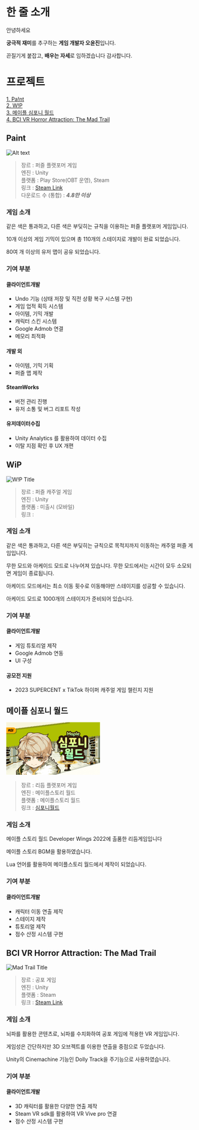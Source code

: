 # 한 줄 소개
안녕하세요    
   
**궁극적 재미**를 추구하는 **게임 개발자 오윤진**입니다.   
   
끈질기게 붙잡고, **배우는 자세**로 임하겠습니다 감사합니다.

    
# 프로젝트
[1. Pa!nt](#Paint)   
[2. W!P](#WiP)   
[3. 메이플 심포니 월드](#메이플-심포니-월드)   
[4. BCI VR Horror Attraction: The Mad Trail](#BCI-VR-Horror-Attraction-The-Mad-Trail)   

## Paint
![Alt text](https://github.com/user-attachments/assets/c7eb8582-0996-4473-8478-6f80bee934be "Pa!nt Title") <br/>
> 장르 : 퍼즐 플랫포머 게임   
> 엔진 : Unity   
> 플랫폼 : Play Store(OBT 운영), Steam   
> 링크 : [Steam Link](https://store.steampowered.com/app/2516270/Pant/?l=koreana)   
> 다운로드 수 (통합) : ***4.8만 이상***

### 게임 소개   
같은 색은 통과하고, 다른 색은 부딪히는 규칙을 이용하는 퍼즐 플랫포머 게임입니다.   
   
10개 이상의 게임 기믹이 있으며 총 110개의 스테이지로 개발이 완료 되었습니다.   
   
80여 개 이상의 유저 맵이 공유 되었습니다.   


### 기여 부분
#### 클라이언트개발
- Undo 기능 (상태 저장 및 직전 상황 복구 시스템 구현)   
- 게임 업적 획득 시스템   
- 아이템, 기믹 개발   
- 캐릭터 스킨 시스템
- Google Admob 연결   
- 메모리 최적화   
  
#### 개발 외
- 아이템, 기믹 기획   
- 퍼즐 맵 제작
  
#### SteamWorks 
- 버전 관리 진행   
- 유저 소통 및 버그 리포트 작성
  
#### 유저데이터수집
- Unity Analytics 를 활용하여 데이터 수집   
- 이탈 지점 확인 후 UX 개편   

## WiP
<img src="https://github.com/user-attachments/assets/dfe78b2b-95f7-4150-9927-cb17dd750576" width="250px" title="W!P Title" alt="W!P Title"></img><br/>
> 장르 : 퍼즐 캐주얼 게임   
> 엔진 : Unity   
> 플랫폼 : 미출시 (모바일)   
> 링크 :    

### 게임 소개   

같은 색은 통과하고, 다른 색은 부딪히는 규칙으로 목적지까지 이동하는 캐주얼 퍼즐 게임입니다.   
   
무한 모드와 아케이드 모드로 나누어져 있습니다. 무한 모드에서는 시간이 모두 소모되면 게임이 종료됩니다.   
   
아케이드 모드에서는 최소 이동 횟수로 이동해야만 스테이지를 성공할 수 있습니다.​

아케이드 모드로 1000개의 스테이지가 준비되어 있습니다.​ 


### 기여 부분
#### 클라이언트개발
- 게임 튜토리얼 제작   
- Google Admob 연동   
- UI 구성

#### 공모전 지원
- 2023 SUPERCENT x TikTok 하이퍼 캐주얼 게임 챌린지 지원
  
## 메이플 심포니 월드
<img src="SymphonyWorld.png" width="250px" title="Symphony World Title" alt="Symphony World Title"></img>
> 장르 : 리듬 플랫포머 게임   
> 엔진 : 메이플스토리 월드    
> 플랫폼 : 메이플스토리 월드   
> 링크 : [심포니월드](https://maplestoryworlds.nexon.com/ko/play/2c89a498317848aab9fe46cd70bf74bb/)   

### 게임 소개   

메이플 스토리 월드 Developer Wings 2022에 출품한 리듬게임입니다   
   
메이플 스토리 BGM을 활용하였습니다.   
   
Lua 언어를 활용하여 메이플스토리 월드에서 제작이 되었습니다.   

### 기여 부분
#### 클라이언트개발
- 캐릭터 이동 연출 제작   
- 스테이지 제작   
- 튜토리얼 제작   
- 점수 산정 시스템 구현   

## BCI VR Horror Attraction: The Mad Trail
<img src="https://github.com/user-attachments/assets/79077a8d-2085-4bed-a080-2e87cf5ccb87" width="250px" title="Mad Trail Title" alt="Mad Trail Title"></img>
> 장르 : 공포 게임   
> 엔진 : Unity    
> 플랫폼 : Steam   
> 링크 : [Steam Link](https://store.steampowered.com/app/1988810/BCI_VR_Horror_Attraction_The_Mad_Trail/?l=koreana)   

### 게임 소개   

뇌파를 활용한 콘텐츠로, 뇌파를 수치화하여 공포 게임에 적용한 VR 게임입니다.   

게임성은 간단하지만 3D 오브젝트를 이용한 연출을 중점으로 두었습니다. 

Unity의 Cinemachine 기능인 Dolly Track을 주기능으로 사용하였습니다. 

### 기여 부분
#### 클라이언트개발
- 3D 캐릭터를 활용한 다양한 연출 제작   
- Steam VR sdk를 활용하여 VR Vive pro 연결   
- 점수 산정 시스템 구현   



